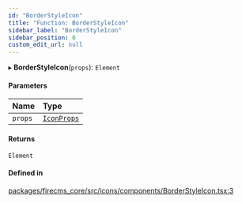 ```yaml
---
id: "BorderStyleIcon"
title: "Function: BorderStyleIcon"
sidebar_label: "BorderStyleIcon"
sidebar_position: 0
custom_edit_url: null
---
```


▸ **BorderStyleIcon**(`props`): `Element`

#### Parameters

| Name | Type |
| :------ | :------ |
| `props` | [`IconProps`](../types/IconProps.md) |

#### Returns

`Element`

#### Defined in

[packages/firecms_core/src/icons/components/BorderStyleIcon.tsx:3](https://github.com/FireCMSco/firecms/blob/d45f3739/packages/firecms_core/src/icons/components/BorderStyleIcon.tsx#L3)

